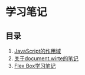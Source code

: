 # 学习笔记
## 目录
1. [JavaScript的作用域](https://github.com/shly/notes/blob/master/JavaScript/JavaScript%E7%9A%84%E4%BD%9C%E7%94%A8%E5%9F%9F%E9%97%AE%E9%A2%98.md)
2. [关于document.wirte的笔记](https://github.com/shly/notes/blob/master/%E6%B5%8F%E8%A7%88%E5%99%A8/%E5%85%B3%E4%BA%8Edocument.wirte%E7%9A%84%E7%AC%94%E8%AE%B0.md)
3. [Flex Box学习笔记](https://github.com/shly/notes/blob/master/css/Flex%20box%20%E5%AD%A6%E4%B9%A0.md)
